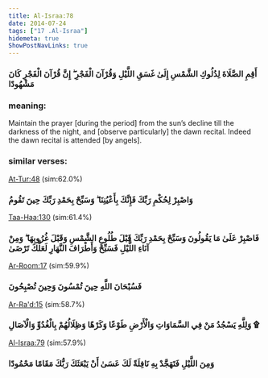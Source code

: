 ```yaml
---
title: Al-Israa:78
date: 2014-07-24
tags: ["17 .Al-Israa"]
hidemeta: true 
ShowPostNavLinks: true 
---
```

### أَقِمِ الصَّلَاةَ لِدُلُوكِ الشَّمْسِ إِلَىٰ غَسَقِ اللَّيْلِ وَقُرْآنَ الْفَجْرِ ۖ إِنَّ قُرْآنَ الْفَجْرِ كَانَ مَشْهُودًا
### meaning: 
Maintain the prayer [during the period] from the sun’s decline till the darkness of the night, and [observe particularly] the dawn recital. Indeed the dawn recital is attended [by angels].
### similar verses: 

[At-Tur:48](/52/48) (sim:62.0%)

### وَاصْبِرْ لِحُكْمِ رَبِّكَ فَإِنَّكَ بِأَعْيُنِنَا ۖ وَسَبِّحْ بِحَمْدِ رَبِّكَ حِينَ تَقُومُ

[Taa-Haa:130](/20/130) (sim:61.4%)

### فَاصْبِرْ عَلَىٰ مَا يَقُولُونَ وَسَبِّحْ بِحَمْدِ رَبِّكَ قَبْلَ طُلُوعِ الشَّمْسِ وَقَبْلَ غُرُوبِهَا ۖ وَمِنْ آنَاءِ اللَّيْلِ فَسَبِّحْ وَأَطْرَافَ النَّهَارِ لَعَلَّكَ تَرْضَىٰ

[Ar-Room:17](/30/17) (sim:59.9%)

### فَسُبْحَانَ اللَّهِ حِينَ تُمْسُونَ وَحِينَ تُصْبِحُونَ

[Ar-Ra'd:15](/13/15) (sim:58.7%)

### وَلِلَّهِ يَسْجُدُ مَنْ فِي السَّمَاوَاتِ وَالْأَرْضِ طَوْعًا وَكَرْهًا وَظِلَالُهُمْ بِالْغُدُوِّ وَالْآصَالِ ۩

[Al-Israa:79](/17/79) (sim:57.9%)

### وَمِنَ اللَّيْلِ فَتَهَجَّدْ بِهِ نَافِلَةً لَكَ عَسَىٰ أَنْ يَبْعَثَكَ رَبُّكَ مَقَامًا مَحْمُودًا
